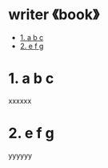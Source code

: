 #  writer 《book》

- [1. a b c](#1)
- [2. e f g](#2)

<h1 id="1">1. a b c</h1>



xxxxxx

<h1 id="2">2. e f g</h1>

yyyyyy
